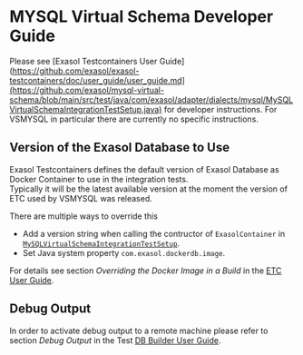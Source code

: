# MYSQL Virtual Schema Developer Guide

Please see [Exasol Testcontainers User Guide](https://github.com/exasol/exasol-testcontainers/doc/user_guide/user_guide.md](https://github.com/exasol/mysql-virtual-schema/blob/main/src/test/java/com/exasol/adapter/dialects/mysql/MySQLVirtualSchemaIntegrationTestSetup.java) for developer instructions. For VSMYSQL in particular there are currently no specific instructions.

## Version of the Exasol Database to Use

Exasol Testcontainers defines the default version of Exasol Database as Docker Container to use in the integration tests. <br />
Typically it will be the latest available version at the moment the version of ETC used by VSMYSQL was released.

There are multiple ways to override this
* Add a version string when calling the contructor of `ExasolContainer` in [`MySQLVirtualSchemaIntegrationTestSetup`](https://github.com/exasol/mysql-virtual-schema/blob/main/src/test/java/com/exasol/adapter/dialects/mysql/MySQLVirtualSchemaIntegrationTestSetup.java).
* Set Java system property `com.exasol.dockerdb.image`.

For details see section _Overriding the Docker Image in a Build_ in the [ETC User Guide](https://github.com/exasol/exasol-testcontainers/doc/user_guide/user_guide.md#overriding-the-docker-image-in-a-build).

## Debug Output

In order to activate debug output to a remote machine please refer to section _Debug Output_ in the Test [DB Builder User Guide](https://github.com/exasol/test-db-builder-java/blob/main/doc/user_guide/user_guide.md#debug-output).
